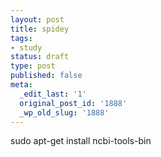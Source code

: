 ```yaml
---
layout: post
title: spidey
tags:
- study
status: draft
type: post
published: false
meta:
  _edit_last: '1'
  original_post_id: '1888'
  _wp_old_slug: '1888'
---
```

sudo apt-get install ncbi-tools-bin
